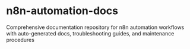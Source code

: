 # n8n-automation-docs
Comprehensive documentation repository for n8n automation workflows with auto-generated docs, troubleshooting guides, and maintenance procedures
